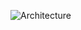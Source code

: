 
![Architecture]([https://github.com/charlescol/project-name/blob/master/assets/images/architecture.png](/assets/images/architecture.png))
